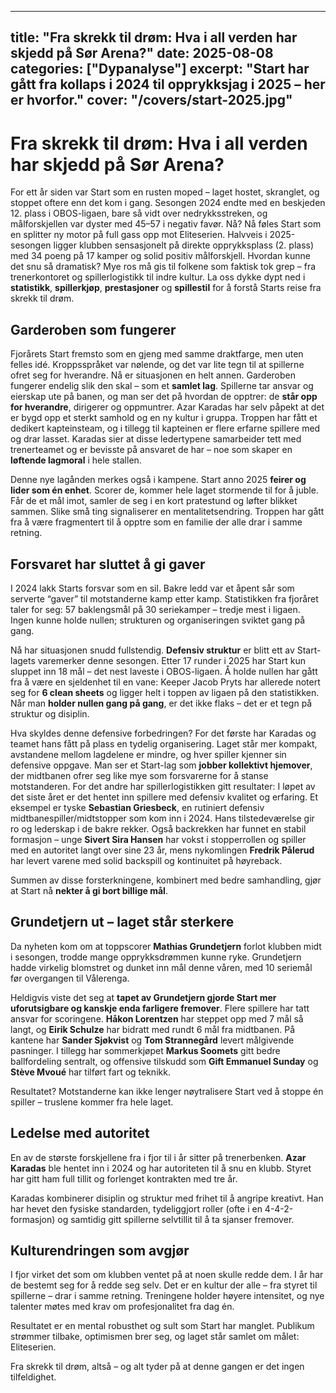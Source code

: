 
---
title: "Fra skrekk til drøm: Hva i all verden har skjedd på Sør Arena?"
date: 2025-08-08
categories: ["Dypanalyse"]
excerpt: "Start har gått fra kollaps i 2024 til opprykksjag i 2025 – her er hvorfor."
cover: "/covers/start-2025.jpg"
---


# Fra skrekk til drøm: Hva i all verden har skjedd på Sør Arena?

For ett år siden var Start som en rusten moped – laget hostet, skranglet, og stoppet oftere enn det kom i gang. Sesongen 2024 endte med en beskjeden 12. plass i OBOS-ligaen, bare så vidt over nedrykksstreken, og målforskjellen var dyster med 45–57 i negativ favør. Nå? Nå føles Start som en splitter ny motor på full gass opp mot Eliteserien. Halvveis i 2025-sesongen ligger klubben sensasjonelt på direkte opprykksplass (2. plass) med 34 poeng på 17 kamper og solid positiv målforskjell. Hvordan kunne det snu så dramatisk? Mye ros må gis til folkene som faktisk tok grep – fra trenerkontoret og spillerlogistikk til indre kultur. La oss dykke dypt ned i **statistikk**, **spillerkjøp**, **prestasjoner** og **spillestil** for å forstå Starts reise fra skrekk til drøm.

## Garderoben som fungerer

Fjorårets Start fremsto som en gjeng med samme draktfarge, men uten felles idé. Kroppsspråket var nølende, og det var lite tegn til at spillerne ofret seg for hverandre. Nå er situasjonen en helt annen. Garderoben fungerer endelig slik den skal – som et **samlet lag**. Spillerne tar ansvar og eierskap ute på banen, og man ser det på hvordan de opptrer: de **står opp for hverandre**, dirigerer og oppmuntrer. Azar Karadas har selv påpekt at det er bygd opp et sterkt samhold og en ny kultur i gruppa. Troppen har fått et dedikert kapteinsteam, og i tillegg til kapteinen er flere erfarne spillere med og drar lasset. Karadas sier at disse ledertypene samarbeider tett med trenerteamet og er bevisste på ansvaret de har – noe som skaper en **løftende lagmoral** i hele stallen.

Denne nye lagånden merkes også i kampene. Start anno 2025 **feirer og lider som én enhet**. Scorer de, kommer hele laget stormende til for å juble. Får de et mål imot, samler de seg i en kort pratestund og løfter blikket sammen. Slike små ting signaliserer en mentalitetsendring. Troppen har gått fra å være fragmentert til å opptre som en familie der alle drar i samme retning.

## Forsvaret har sluttet å gi gaver

I 2024 lakk Starts forsvar som en sil. Bakre ledd var et åpent sår som serverte “gaver” til motstanderne kamp etter kamp. Statistikken fra fjoråret taler for seg: 57 baklengsmål på 30 seriekamper – tredje mest i ligaen. Ingen kunne holde nullen; strukturen og organiseringen sviktet gang på gang.

Nå har situasjonen snudd fullstendig. **Defensiv struktur** er blitt ett av Start-lagets varemerker denne sesongen. Etter 17 runder i 2025 har Start kun sluppet inn 18 mål – det nest laveste i OBOS-ligaen. Å holde nullen har gått fra å være en sjeldenhet til en vane: Keeper Jacob Pryts har allerede notert seg for **6 clean sheets** og ligger helt i toppen av ligaen på den statistikken. Når man **holder nullen gang på gang**, er det ikke flaks – det er et tegn på struktur og disiplin.

Hva skyldes denne defensive forbedringen? For det første har Karadas og teamet hans fått på plass en tydelig organisering. Laget står mer kompakt, avstandene mellom lagdelene er mindre, og hver spiller kjenner sin defensive oppgave. Man ser et Start-lag som **jobber kollektivt hjemover**, der midtbanen ofrer seg like mye som forsvarerne for å stanse motstanderen. For det andre har spillerlogistikken gitt resultater: I løpet av det siste året er det hentet inn spillere med defensiv kvalitet og erfaring. Et eksempel er tyske **Sebastian Griesbeck**, en rutiniert defensiv midtbanespiller/midtstopper som kom inn i 2024. Hans tilstedeværelse gir ro og lederskap i de bakre rekker. Også backrekken har funnet en stabil formasjon – unge **Sivert Sira Hansen** har vokst i stopperrollen og spiller med en autoritet langt over sine 23 år, mens nykomlingen **Fredrik Pålerud** har levert varene med solid backspill og kontinuitet på høyreback.

Summen av disse forsterkningene, kombinert med bedre samhandling, gjør at Start nå **nekter å gi bort billige mål**.

## Grundetjern ut – laget står sterkere

Da nyheten kom om at toppscorer **Mathias Grundetjern** forlot klubben midt i sesongen, trodde mange opprykksdrømmen kunne ryke. Grundetjern hadde virkelig blomstret og dunket inn mål denne våren, med 10 seriemål før overgangen til Vålerenga. 

Heldigvis viste det seg at **tapet av Grundetjern gjorde Start mer uforutsigbare og kanskje enda farligere fremover**. Flere spillere har tatt ansvar for scoringene. **Håkon Lorentzen** har steppet opp med 7 mål så langt, og **Eirik Schulze** har bidratt med rundt 6 mål fra midtbanen. På kantene har **Sander Sjøkvist** og **Tom Strannegård** levert målgivende pasninger. I tillegg har sommerkjøpet **Markus Soomets** gitt bedre ballfordeling sentralt, og offensive tilskudd som **Gift Emmanuel Sunday** og **Stève Mvoué** har tilført fart og teknikk.

Resultatet? Motstanderne kan ikke lenger nøytralisere Start ved å stoppe én spiller – truslene kommer fra hele laget.

## Ledelse med autoritet

En av de største forskjellene fra i fjor til i år sitter på trenerbenken. **Azar Karadas** ble hentet inn i 2024 og har autoriteten til å snu en klubb. Styret har gitt ham full tillit og forlenget kontrakten med tre år. 

Karadas kombinerer disiplin og struktur med frihet til å angripe kreativt. Han har hevet den fysiske standarden, tydeliggjort roller (ofte i en 4-4-2-formasjon) og samtidig gitt spillerne selvtillit til å ta sjanser fremover.

## Kulturendringen som avgjør

I fjor virket det som om klubben ventet på at noen skulle redde dem. I år har de bestemt seg for å redde seg selv. Det er en kultur der alle – fra styret til spillerne – drar i samme retning. Treningene holder høyere intensitet, og nye talenter møtes med krav om profesjonalitet fra dag én. 

Resultatet er en mental robusthet og sult som Start har manglet. Publikum strømmer tilbake, optimismen brer seg, og laget står samlet om målet: Eliteserien.

Fra skrekk til drøm, altså – og alt tyder på at denne gangen er det ingen tilfeldighet.
